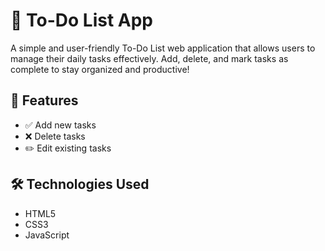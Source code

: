 # 📝 To-Do List App

A simple and user-friendly To-Do List web application that allows users to manage their daily tasks effectively. Add, delete, and mark tasks as complete to stay organized and productive!

## 🚀 Features

- ✅ Add new tasks
- ❌ Delete tasks
- ✏️ Edit existing tasks




## 🛠️ Technologies Used

- HTML5
- CSS3
- JavaScript 



